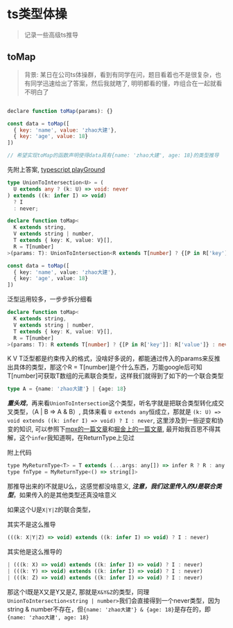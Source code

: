 # ts类型体操

> 记录一些高级ts推导

## toMap

> 背景: 某日在公司ts体操群，看到有同学在问，题目看着也不是很复杂，也有同学迅速给出了答案，然后我就瞎了, 明明都看的懂，咋组合在一起就看不明白了

```js

declare function toMap(params): {}

const data = toMap([
  { key: 'name', value: 'zhao大建'}, 
  { key: 'age', value: 18}
])

// 希望实现toMap的函数声明使得data具有{name: 'zhao大建', age: 18}的类型推导

```

先附上答案, [typescript playGround](https://www.typescriptlang.org/play?#code/C4TwDgpgBAqgdgSwPZwCpIJJ2BATgZwgGNhk4AeGAPigF4oAKAKCliggA8c4ATfKAIZwQUAPyMA1gC5YASjo0AbkgQ8ZcCIrxN5nbn0YNpUBHABmeKBnm0lKnvJZirT9ZrwBuJkx7EANgK40GYArnAkZFDASACyAmDkTgDS7FwQvPz4wLimAOYANE4Aaqn6mdl5UAA+UHAhALYARniFrKil6QYA3lASECAySflQigJ+IRAyRQC+ANoAuq1QAEp0UKizdU1480xUDGCBAvX4MqiyMvBk6Fg4BMSkKOSrep38G1vNuPPOXbMACiY4CtZgByPogUHzeYyZZg0bjCBQ6ZQNxaXBULxMIgoLJQHgCYACNbROJgBizJw9CEyUFwY5I4YIia0gBeAAsBEhAOSagC+9UHTYZU3r9WkCXKMkZjFlQACMAA5pkx5rInEA)

```ts
type UnionToIntersection<U> = (
  U extends any ? (k: U) => void: never
) extends ((k: infer I) => void) 
  ? I
  : never;

declare function toMap<
  K extends string,
  V extends string | number,
  T extends { key: K, value: V}[],
  R = T[number]
>(params: T): UnionToIntersection<R extends T[number] ? {[P in R['key']]: R['value']} : never>;

const data = toMap([
  { key: 'name', value: 'zhao大建'}, 
  { key: 'age', value: 18}
])
```

泛型运用较多，一步步拆分细看

```ts
declare function toMap<
  K extends string,
  V extends string | number,
  T extends { key: K, value: V}[],
  R = T[number]
>(params: T): R extends T[number] ? {[P in R['key']]: R['value']} : never;
```

K V T泛型都是约束传入的格式，没啥好多说的，都能通过传入的params来反推出具体的类型，那这个R = T[number]是个什么东西，万能google后可知T[number]可获取T数组的元素联合类型，这样我们就得到了如下的一个联合类型

```ts
type A = {name: 'zhao大建'} | {age: 18}
```

***重头戏***，再来看```UnionToIntersection```这个类型，听名字就是把联合类型转化成交叉类型，（A | B => A & B）, 具体来看
```U extends any```恒成立，那就是
```(k: U) => void extends ((k: infer I) => void) ? I : never```, 这里涉及到一些逆变和协变的知识,
可以参照下[mpx的一篇文章](https://mpxjs.cn/articles/ts-derivation.html#type-inference-in-conditional-types)和[掘金上的一篇文章](https://juejin.cn/post/6926812947050135565),
最开始我百思不得其解，这个```infer```我知道啊，在ReturnType上见过

附上代码

```js
type MyReturnType<T> = T extends (...args: any[]) => infer R ? R : any
type fnType = MyReturnType<() => string[]>
```

那推导出来的I不就是U么，这感觉都没啥意义, ***注意，我们这里传入的U是联合类型***，如果传入的是其他类型还真没啥意义

如果这个U是```X|Y|Z```的联合类型，

其实不是这么推导

```ts
(((k: X|Y|Z) => void) extends ((k: infer I) => void) ? I : never)
```

其实他是这么推导的

```ts
| (((k: X) => void) extends ((k: infer I) => void) ? I : never)
| (((k: Y) => void) extends ((k: infer I) => void) ? I : never)
| (((k: Z) => void) extends ((k: infer I) => void) ? I : never)
```

那这个I既是X又是Y又是Z, 那就是```X&Y&Z```的类型，同理```UnionToIntersection<string | number>```我们会直接得到一个never类型，因为string & number不存在，但```{name: 'zhao大建'} & {age: 18}```是存在的，即```{name: 'zhao大建', age: 18}```
